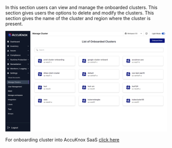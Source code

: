 
 In this section users can view and manage the onboarded clusters. This section gives users the options to delete and modify the clusters. This section gives the name of the cluster and region where the cluster is present.

![](/saas/images/manage-cluster-1.jpg)

 For onboarding cluster into AccuKnox SaaS [click here](/getting-started/cluster-onboarding.md)